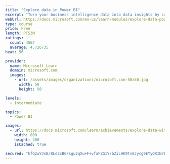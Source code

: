 ```yaml
---
title: "Explore data in Power BI"
excerpt: "Turn your business intelligence data into data insights by creating and configuring Power BI dashboards."
webUrl: https://docs.microsoft.com/en-us/learn/modules/explore-data-power-bi/
type: course
price: Free
length: PT53M
ratings:
  count: 4567
  average: 4.726735
heat: 56

provider:
  name: Microsoft Learn
  domain: microsoft.com
  images:
    - url: /assets/images/organizations/microsoft.com-50x50.jpg
      width: 50
      height: 50

levels:
  - Intermediate

topics:
  - Power BI

images:
  - url: https://docs.microsoft.com/learn/achievements/explore-data-with-power-bi-desktop-social.png
    width: 800
    height: 400
    isCached: true

secured: "kfG2wYJsB/8Ld2cBGFsgu2qXu+F+vfaFZGIY/bZiLHK9Tv8Jycg9EYyQRIN7Lf6Nz5F1RF4BJ/iTglLjiLfsE4aQUxqRPmvKHKosM9AZeycwIdQUkvGQUmNJb6M6bz5sk4zCMlOipbZs9knkx82DnP/Y9j3r5dmIdxh5PjJZhLbUAhWL5l2YbtGELcPBPk8UUOdLC8/G9VrBa2ZcfTfVNncfDX6yQhl1NepHCacfszXFDvHChPme+iPWHpDiYOB2WF3DhyEUcmmy9/F+BiB+ntSTX22PT4H+28JXfvIUdIemrDozRQyy0D2YbD2fuVW35ZsWFJdQ/MCoJYmuKr+BSa1vP6v4G6xBKa1rrSc4aZqrJeG0uqHqM3D+1uN8BPfHwUxRe3LcApJ2+khhwZZUDTL3iNL0Gmf+E96C8DxybS4=;w9SKYZfQgZLnxpl9k15dvQ=="
---
```


